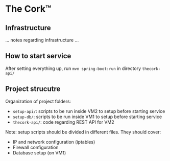 # The Cork&trade;
## Infrastructure
... notes regarding infrastructure ...

## How to start service
After setting everything up, run `mvn spring-boot:run` in directory `thecork-api/`

## Project strucutre
Organization of project folders:

- `setup-api/`: scripts to be run inside VM2 to setup before starting service
- `setup-db/`: scripts to be run inside VM1 to setup before starting service
- `thecork-api/`: code regarding REST API for VM2

Note: setup scripts should be divided in different files. They should cover:

- IP and network configuration (iptables)
- Firewall configuration
- Database setup (on VM1)
